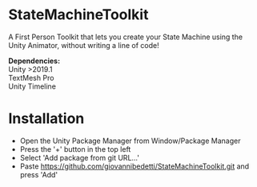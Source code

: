 # StateMachineToolkit
 A First Person Toolkit that lets you create your State Machine using the Unity Animator, without writing a line of code!

**Dependencies:**  
Unity >2019.1  
TextMesh Pro  
Unity Timeline  

# Installation

- Open the Unity Package Manager from Window/Package Manager
- Press the '+' button in the top left
- Select 'Add package from git URL...'
- Paste https://github.com/giovannibedetti/StateMachineToolkit.git and press 'Add'
